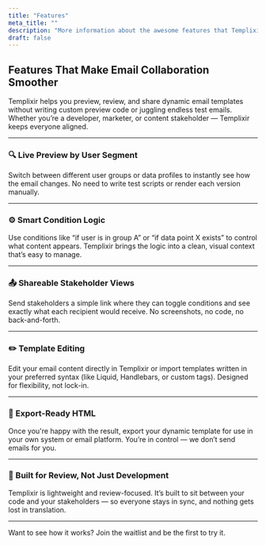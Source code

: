 ```yaml
---
title: "Features"
meta_title: ""
description: "More information about the awesome features that Templixir provides"
draft: false
---
```


## Features That Make Email Collaboration Smoother

Templixir helps you preview, review, and share dynamic email templates without writing custom preview code or juggling endless test emails. Whether you’re a developer, marketer, or content stakeholder — Templixir keeps everyone aligned.

<hr>

### 🔍 Live Preview by User Segment

Switch between different user groups or data profiles to instantly see how the email changes. No need to write test scripts or render each version manually.

<hr>

### ⚙️ Smart Condition Logic

Use conditions like “if user is in group A” or “if data point X exists” to control what content appears. Templixir brings the logic into a clean, visual context that’s easy to manage.

<hr>

### 📤 Shareable Stakeholder Views

Send stakeholders a simple link where they can toggle conditions and see exactly what each recipient would receive. No screenshots, no code, no back-and-forth.

<hr>

### ✏️ Template Editing

Edit your email content directly in Templixir or import templates written in your preferred syntax (like Liquid, Handlebars, or custom tags). Designed for flexibility, not lock-in.

<hr>

### 🔄 Export-Ready HTML

Once you're happy with the result, export your dynamic template for use in your own system or email platform. You’re in control — we don’t send emails for you.

<hr>

### 🧪 Built for Review, Not Just Development

Templixir is lightweight and review-focused. It’s built to sit between your code and your stakeholders — so everyone stays in sync, and nothing gets lost in translation.

<hr>

Want to see how it works? Join the waitlist and be the first to try it.
